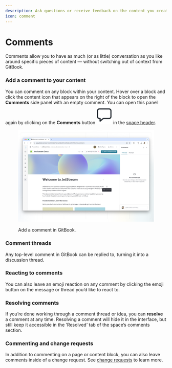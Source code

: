 ```yaml
---
description: Ask questions or receive feedback on the content you create in GitBook.
icon: comment
---
```


# Comments

Comments allow you to have as much (or as little) conversation as you like around specific pieces of content — without switching out of context from GitBook.

### Add a comment to your content <a href="#comment-within-your-content" id="comment-within-your-content"></a>

You can comment on any block within your content. Hover over a block and click the content icon that appears on the right of the block to open the **Comments** side panel with an empty comment. You can open this panel again by clicking on the **Comments** button <picture><source srcset="../.gitbook/assets/comments-dark.png" media="(prefers-color-scheme: dark)"><img src="../.gitbook/assets/comments-light.png" alt="" data-size="line"></picture> in the [space header](../editor/navigation.md#space-header).

<figure><img src="../.gitbook/assets/collaboration-comments.png" alt=""><figcaption><p>Add a comment in GitBook.</p></figcaption></figure>

### Comment threads

Any top-level comment in GitBook can be replied to, turning it into a discussion thread.

### Reacting to comments

You can also leave an emoji reaction on any comment by clicking the emoji button on the message or thread you’d like to react to.

### Resolving comments

If you’re done working through a comment thread or idea, you can **resolve** a comment at any time. Resolving a comment will hide it in the interface, but still keep it accessible in the ’Resolved’ tab of the space’s comments section.

### Commenting and change requests

In addition to commenting on a page or content block, you can also leave comments inside of a change request. See [change requests](change-requests.md) to learn more.
